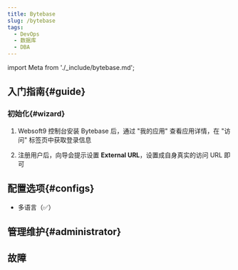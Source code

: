 ```yaml
---
title: Bytebase
slug: /bytebase
tags:
  - DevOps
  - 数据库
  - DBA
---
```


import Meta from './_include/bytebase.md';

<Meta name="meta" />

## 入门指南{#guide}

### 初始化{#wizard}

1. Websoft9 控制台安装 Bytebase 后，通过 "我的应用" 查看应用详情，在 "访问" 标签页中获取登录信息

2. 注册用户后，向导会提示设置 **External URL**，设置成自身真实的访问 URL 即可


## 配置选项{#configs}

- 多语言（✅）

## 管理维护{#administrator}


## 故障
